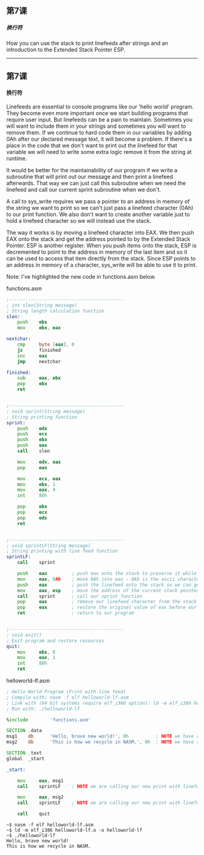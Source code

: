 ## 第7课

##### 换行符

How you can use the stack to print linefeeds after strings and an introduction to the Extended Stack Pointer ESP.

---

## 第7课

#### 换行符


Linefeeds are essential to console programs like our 'hello world' program.  They become even more important once we start building programs that require user input. But linefeeds can be a pain to maintain.  Sometimes you will want to include them in your strings and sometimes you will want to remove them.  If we continue to hard code them in our variables by adding 0Ah after our declared message text, it will become a problem.  If there's a place in the code that we don't want to print out the linefeed for that variable we will need to write some extra logic remove it from the string at runtime.

It would be better for the maintainability of our program if we write a subroutine that will print out our message and then print a linefeed afterwards. That way we can just call this subroutine when we need the linefeed and call our current sprint subroutine when we don't.

A call to sys_write requires we pass a pointer to an address in memory of the string we want to print so we can't just pass a linefeed character (0Ah) to our print function.  We also don't want to create another variable just to hold a linefeed character so we will instead use the stack.

The way it works is by moving a linefeed character into EAX.  We then push EAX onto the stack and get the address pointed to by the Extended Stack Pointer.  ESP is another register.  When you push items onto the stack, ESP is decremented to point to the address in memory of the last item and so it can be used to access that item directly from the stack. Since ESP points to an address in memory of a character, sys_write will be able to use it to print.

Note:
I've highlighted the new code in functions.asm below.

functions.asm
```asm
;------------------------------------------
; int slen(String message)
; String length calculation function
slen:
    push    ebx
    mov     ebx, eax

nextchar:
    cmp     byte [eax], 0
    jz      finished
    inc     eax
    jmp     nextchar

finished:
    sub     eax, ebx
    pop     ebx
    ret


;------------------------------------------
; void sprint(String message)
; String printing function
sprint:
    push    edx
    push    ecx
    push    ebx
    push    eax
    call    slen

    mov     edx, eax
    pop     eax

    mov     ecx, eax
    mov     ebx, 1
    mov     eax, 4
    int     80h

    pop     ebx
    pop     ecx
    pop     edx
    ret


;------------------------------------------
; void sprintLF(String message)
; String printing with line feed function
sprintLF:
    call    sprint

    push    eax         ; push eax onto the stack to preserve it while we use the eax register in this function
    mov     eax, 0Ah    ; move 0Ah into eax - 0Ah is the ascii character for a linefeed
    push    eax         ; push the linefeed onto the stack so we can get the address
    mov     eax, esp    ; move the address of the current stack pointer into eax for sprint
    call    sprint      ; call our sprint function
    pop     eax         ; remove our linefeed character from the stack
    pop     eax         ; restore the original value of eax before our function was called
    ret                 ; return to our program


;------------------------------------------
; void exit()
; Exit program and restore resources
quit:
    mov     ebx, 0
    mov     eax, 1
    int     80h
    ret
```

helloworld-lf.asm
```asm
; Hello World Program (Print with line feed)
; Compile with: nasm -f elf helloworld-lf.asm
; Link with (64 bit systems require elf_i386 option): ld -m elf_i386 helloworld-lf.o -o helloworld-lf
; Run with: ./helloworld-lf

%include        'functions.asm'

SECTION .data
msg1    db      'Hello, brave new world!', 0h          ; NOTE we have removed the line feed character 0Ah
msg2    db      'This is how we recycle in NASM.', 0h  ; NOTE we have removed the line feed character 0Ah

SECTION .text
global  _start

_start:

    mov     eax, msg1
    call    sprintLF    ; NOTE we are calling our new print with linefeed function

    mov     eax, msg2
    call    sprintLF    ; NOTE we are calling our new print with linefeed function

    call    quit
```

```
~$ nasm -f elf helloworld-lf.asm
~$ ld -m elf_i386 helloworld-lf.o -o helloworld-lf
~$ ./helloworld-lf
Hello, brave new world!
This is how we recycle in NASM.
```
